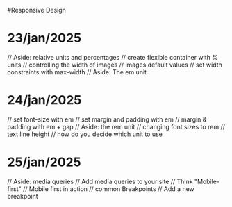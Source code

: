 #Responsive Design

# 23/jan/2025
// Aside: relative units and percentages
// create flexible container with % units
// controlling the width of images
// images default values
// set width constraints with max-width
// Aside: The em unit

# 24/jan/2025
// set font-size with em
// set margin and padding with em
// margin & padding with em + gap
// Aside: the rem unit
// changing font sizes to rem
// text line height 
// how do you decide which unit to use

# 25/jan/2025
// Aside: media queries
// Add media queries to your site
// Think "Mobile-first"
// Mobile first in action
// common Breakpoints
// Add a new breakpoint
